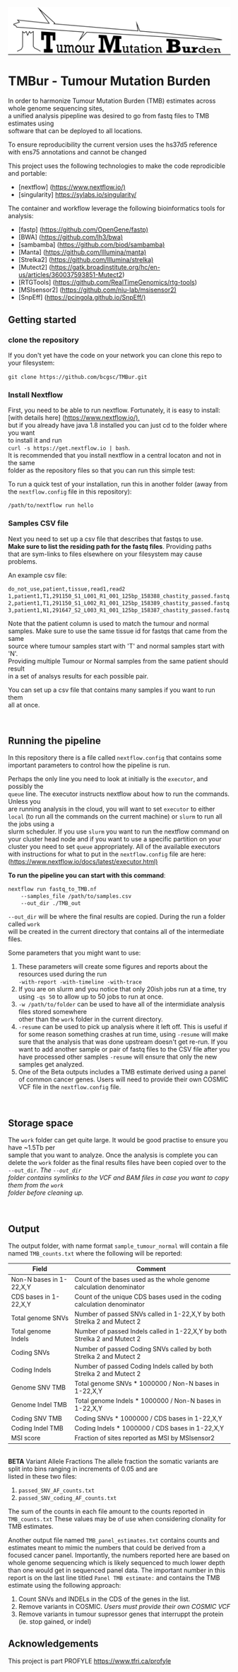 ![TMBur_image](./TMB2.png)

# TMBur - Tumour Mutation Burden 

In order to harmonize Tumour Mutation Burden (TMB) estimates across whole genome sequencing sites,  
a unified analysis pipepline was desired to go from fastq files to TMB estimates using  
software that can be deployed to all locations.

To ensure reproducibility the current version uses the hs37d5 reference with ens75 annotations and cannot be changed

This project uses the following technologies to make the code reprodicible and portable:

+ [nextflow] (<https://www.nextflow.io/)>
+ [singularity] <https://sylabs.io/singularity/>

The container and workflow leverage the following bioinformatics tools for analysis:

+ [fastp] (<https://github.com/OpenGene/fastp)>
+ [BWA] (<https://github.com/lh3/bwa)>
+ [sambamba] (<https://github.com/biod/sambamba)>
+ [Manta] (<https://github.com/Illumina/manta)>
+ [Strelka2] (<https://github.com/Illumina/strelka)>
+ [Mutect2] (<https://gatk.broadinstitute.org/hc/en-us/articles/360037593851-Mutect2>)
+ [RTGTools] (<https://github.com/RealTimeGenomics/rtg-tools>)
+ [MSIsensor2] (<https://github.com/niu-lab/msisensor2)>
+ [SnpEff] (<https://pcingola.github.io/SnpEff/)>

## Getting started

### clone the repository

If you don't yet have the code on your network you can clone this repo to your filesystem:

`git clone https://github.com/bcgsc/TMBur.git`

### Install Nextflow

First, you need to be able to run nextflow.  Fortunately, it is easy to install:  
[with details here] (<https://www.nextflow.io/),>  
but if you already have java 1.8 installed you can just cd to the folder where you want  
to install it and run  
`curl -s https://get.nextflow.io | bash`.  
It is recommended that you install nextflow in a central locaton and not in the same  
folder as the repository files so that you can run this simple test:  
  
To run a quick test of your installation, run this in another folder
(away from the `nextflow.config` file in this repository):

```
/path/to/nextflow run hello
```

### Samples CSV file

Next you need to set up a csv file that describes that fastqs to use.  
**Make sure to list the residing path for the fastq files**.  Providing paths  
that are sym-links to files elsewhere on your filesystem may cause problems.  

An example csv file:

```
do_not_use,patient,tissue,read1,read2
1,patient1,T1,291150_S1_L001_R1_001_125bp_158388_chastity_passed.fastq.gz,291150_S1_L001_R2_001_125bp_158388_chastity_passed.fastq.gz
2,patient1,T1,291150_S1_L002_R1_001_125bp_158389_chastity_passed.fastq.gz,291150_S1_L002_R2_001_125bp_158389_chastity_passed.fastq.gz
3,patient1,N1,291647_S2_L003_R1_001_125bp_158387_chastity_passed.fastq.gz,291647_S2_L003_R2_001_125bp_158387_chastity_passed.fastq.gz
```

Note that the patient column is used to match the tumour and normal samples.
Make sure to use the same tissue id for fastqs that came from the same  
source where tumour samples start with 'T' and normal samples start with 'N'.  
Providing multiple Tumour or Normal samples from the same patient should result  
in a set of analsys results for each possible pair.  

You can set up a csv file that contains many samples if you want to run them  
all at once.

&nbsp;  

## Running the pipeline

In this repository there is a file called `nextflow.config` that contains some
important parameters to control how the pipeline is run.

Perhaps the only line you need to look at initially is the `executor`, and possibly the  
`queue` line.   The executor instructs nextflow about how to run the commands.   Unless you  
are running analysis in the cloud, you will want to set `executor` to either `local` (to
run all the commands on the current machine) or `slurm` to run all the jobs using a  
slurm scheduler.   If you use `slurm` you want to run the nextflow command on your cluster
head node and if you want to use a specific partition on your cluster you need to set
`queue` appropriately. All of the available executors with instructions for what to put in the
`nextflow.config` file are here: (<https://www.nextflow.io/docs/latest/executor.html)>
  
**To run the pipeline you can start with this command**:  

```
nextflow run fastq_to_TMB.nf
    --samples_file /path/to/samples.csv
    --out_dir ./TMB_out  
```

`--out_dir` will be where the final results are copied.   During the run a folder called `work`  
will be created in the current directory that contains all of the intermediate files.

Some parameters that you might want to use:  

1. These parameters will create some figures and reports about the resources used during the run  
`-with-report -with-timeline -with-trace`  
2. If you are on slurm and you notice that only 20ish jobs run at a time, try using `-qs 50` to allow
up to 50 jobs to run at once.  
3. `-w /path/to/folder` can be used to have all of the intermidiate analysis files stored somewhere  
other than the `work` folder in the current directory.  
4. `-resume` can be used to pick up analysis where it left off.  This is useful if for some reason something
crashes at run time, using `-resume` will make sure that the analysis that was done upstream doesn't
get re-run.   If you want to add another sample or pair of fastq files to the CSV file after you have
processed other samples `-resume` will ensure that only the new samples get analyzed.
5. One of the Beta outputs includes a TMB estimate derived using a panel of common cancer genes.
Users will need to provide their own COSMIC VCF file in the `nextflow.config` file.

&nbsp;  

## Storage space

The `work` folder can get quite large. It would be good practise to ensure you have ~1.5Tb per  
sample that you want to analyze.  Once the analysis is complete you can delete the `work`
folder as the final results files have been copied over to the `--out_dir`.  *The `--out_dir`  
folder contains symlinks to the VCF and BAM files in case you want to copy them from the `work`  
folder before cleaning up.*
  
&nbsp;  

## Output

The output folder, with name format `sample_tumour_normal` will contain a file named `TMB_counts.txt` where
the following will be reported:

Field | Comment
----- | -------
 Non-N bases in 1-22,X,Y |   Count of the bases used as the whole genome calculation denominator
 CDS bases in 1-22,X,Y |      Count of the unique CDS bases used in the coding calculation denominator
 Total genome SNVs |          Number of passed SNVs called in 1-22,X,Y by both Strelka 2 and Mutect 2
 Total genome Indels |        Number of passed Indels called in 1-22,X,Y by both Strelka 2 and Mutect 2
 Coding SNVs |                 Number of passed Coding SNVs called by both Strelka 2 and Mutect 2
 Coding Indels |               Number of passed Coding Indels called by both Strelka 2 and Mutect 2
 Genome SNV TMB |               Total genome SNVs * 1000000 / Non-N bases in 1-22,X,Y
 Genome Indel TMB |            Total genome Indels * 1000000 / Non-N bases in 1-22,X,Y
 Coding SNV TMB |               Coding SNVs * 1000000 / CDS bases in 1-22,X,Y
 Coding Indel TMB |            Coding Indels * 1000000 / CDS bases in 1-22,X,Y
 MSI score |                   Fraction of sites reported as MSI by MSIsensor2
  
&nbsp;  
**BETA**  Variant Allele Fractions
The allele fraction the somatic variants are split into bins ranging in increments of 0.05 and are  
listed in these two files:

1. `passed_SNV_AF_counts.txt`
1. `passed_SNV_coding_AF_counts.txt`

The sum of the counts in each file amount to the counts reported in `TMB_counts.txt`
These values may be of use when considering clonality for TMB estimates.

Another output file named `TMB_panel_estimates.txt` contains counts and estimates
meant to mimic the numbers that could be derived from a focused cancer panel.  Importantly, the numbers 
reported here are based on whole genome sequencing which is likely sequenced to much lower depth than
one would get in sequenced panel data.  The important number in this report is on the last line titled
`Panel TMB estimate:` and contains the TMB estimate using the following approach:

1. Count SNVs and INDELs in the CDS of the genes in the list.
2. Remove variants in COSMIC.   *Users must provide their own COSMIC VCF*
3. Remove variants in tumour supressor genes that interruppt the protein (ie. stop gained, or indel)

## Acknowledgements

This project is part PROFYLE
<https://www.tfri.ca/profyle>
